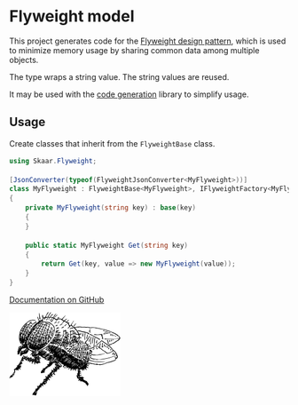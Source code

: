 Flyweight model
===
This project generates code for the [Flyweight design pattern](https://en.wikipedia.org/wiki/Flyweight_pattern),
which is used to minimize memory usage by sharing common data among multiple objects.

The type wraps a string value. The string values are reused.

It may be used with the [code generation](https://www.nuget.org/packages/Skaar.Flyweight.CodeGeneration) library 
to simplify usage.

## Usage

Create classes that inherit from the `FlyweightBase` class.

```csharp
using Skaar.Flyweight;

[JsonConverter(typeof(FlyweightJsonConverter<MyFlyweight>))]
class MyFlyweight : FlyweightBase<MyFlyweight>, IFlyweightFactory<MyFlyweight>
{
    private MyFlyweight(string key) : base(key)
    {
    }

    public static MyFlyweight Get(string key)
    {
        return Get(key, value => new MyFlyweight(value));
    }
}
```

[Documentation on GitHub](https://github.com/oyms/Flyweight/blob/main/README.md)

![Icon](https://raw.githubusercontent.com/oyms/Flyweight/refs/heads/main/.idea/.idea.Flyweight/.idea/icon.svg)